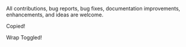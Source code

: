
All contributions, bug reports, bug fixes, documentation improvements, enhancements, and ideas are welcome.

Copied!

Wrap Toggled!
